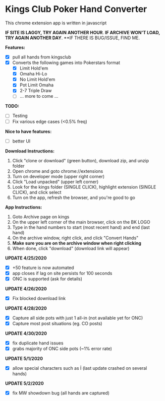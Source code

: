 # Kings Club Poker Hand Converter #
This chrome extension app is written in javascript

**IF SITE IS LAGGY, TRY AGAIN ANOTHER HOUR**. 
**IF ARCHIVE WON'T LOAD, TRY AGAIN ANOTHER DAY**. 
**IF THERE IS BUG/ISSUE, FIND ME.  

**Features:**
- [x] pull all hands from kingsclub
- [x] Converts the following games into Pokerstars format
  - [x] Limit Hold'em
  - [x] Omaha Hi-Lo
  - [x] No Limit Hold'em
  - [x] Pot Limit Omaha
  - [x] 2-7 Triple Draw
  - [ ] ... more to come ...

**TODO:**
- [ ] Testing
- [ ] Fix various edge cases (<0.5% freq)

**Nice to have features:**
- [ ] better UI

**Download Instructions:**
1. Click "clone or download" (green button), download zip, and unzip folder
2. Open chrome and goto chrome://extensions
3. Turn on developer mode (upper right corner)
4. Click "Load unpacked" (upper left corner)
5. Look for the kings folder (SINGLE CLICK), highlight extension (SINGLE CLICK), and click select
6. Turn on the app, refresh the browser, and you're good to go

**App Instructions:**
1. Goto Archive page on kings
2. On the upper left corner of the main browser, click on the BK LOGO
3. Type in the hand numbers to start (most recent hand) and end (last hand)
4. On the archive window, right click, and click "Convert Hands"
5. **Make sure you are on the archive window when right clicking**
6. When done, click "download" (download link will appear)

**UPDATE 4/25/2020**
- [x] +50 feature is now automated
- [x] app closes if lag on site persists for 100 seconds
- [x] ONC is supported (ask for details)

**UPDATE 4/26/2020**
- [x] Fix blocked download link

**UPDATE 4/28/2020**
- [x] Capture all side pots with just 1 all-in (not available yet for ONC)
- [x] Capture most post situations (eg. CO posts)

**UPDATE 4/30/2020**
- [x] fix duplicate hand issues
- [x] grabs majority of ONC side pots (~1% error rate)

**UPDATE 5/1/2020**
- [x] allow special characters such as İ (last update crashed on several hands)

**UPDATE 5/2/2020**
- [X] fix MW showdown bug (all hands are captured)

